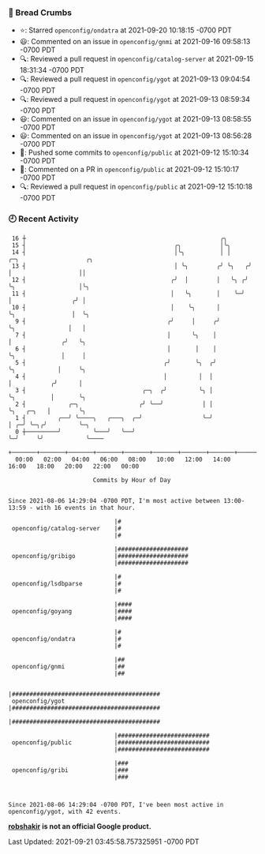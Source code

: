### 🍞 Bread Crumbs

 * ⭐️: Starred `openconfig/ondatra` at 2021-09-20 10:18:15 -0700 PDT
 * 😃: Commented on an issue in `openconfig/gnmi` at 2021-09-16 09:58:13 -0700 PDT
 * 🔍: Reviewed a pull request in  `openconfig/catalog-server` at 2021-09-15 18:31:34 -0700 PDT
 * 🔍: Reviewed a pull request in  `openconfig/ygot` at 2021-09-13 09:04:54 -0700 PDT
 * 🔍: Reviewed a pull request in  `openconfig/ygot` at 2021-09-13 08:59:34 -0700 PDT
 * 😃: Commented on an issue in `openconfig/ygot` at 2021-09-13 08:58:55 -0700 PDT
 * 😃: Commented on an issue in `openconfig/ygot` at 2021-09-13 08:56:28 -0700 PDT
 * 🚢: Pushed some commits to `openconfig/public` at 2021-09-12 15:10:34 -0700 PDT
 * 💬: Commented on a PR in  `openconfig/public` at 2021-09-12 15:10:17 -0700 PDT
 * 🔍: Reviewed a pull request in  `openconfig/public` at 2021-09-12 15:10:18 -0700 PDT

### 🕘 Recent Activity
```
 16 ┼                                                       ╭╮
 15 ┤                                          ╭╮           │╰╮
 14 ┤                                          │╰╮          │ │     ╭─╮                   ╭╮
 13 ┤                                          │ ╰╮        ╭╯ ╰╮   ╭╯ │                   ││
 12 ┤                                         ╭╯  │        │   ╰╮ ╭╯  ╰╮                  │╰╮
 11 ┤                                         │   ╰╮       │    ╰─╯    │                 ╭╯ │
 10 ┤                                         │    ╰╮      │           ╰╮                │  ╰╮
  9 ┤                                        ╭╯     │     ╭╯            ╰╮               │   │
  7 ┤                                        │      ╰╮    │              │              ╭╯   ╰╮
  6 ┤                                        │       │    │              ╰╮             │     │
  5 ┤                                       ╭╯       ╰╮  ╭╯               ╰╮            │     ╰╮
  4 ┤                                       │         │  │                 │           ╭╯      │
  3 ┤                                 ╭─╮  ╭╯         ╰╮ │                 ╰╮          │       ╰╮
  2 ┤            ╭─╮                 ╭╯ ╰──╯           │ │                  ╰╮   ╭─╮   │        ╰╮
  1 ┤         ╭──╯ ╰────╮   ╭───╮  ╭─╯                 ╰─╯                   │ ╭─╯ ╰─╮╭╯         ╰─╮
  0 ┼─────────╯         ╰───╯   ╰──╯                                         ╰─╯     ╰╯            ╰────
    +───────+───────+───────+───────+───────+───────+───────+───────+───────+───────+───────+───────+────
  00:00   02:00   04:00   06:00   08:00   10:00   12:00   14:00   16:00   18:00   20:00   22:00   00:00   

						Commits by Hour of Day


Since 2021-08-06 14:29:04 -0700 PDT, I'm most active between 13:00-13:59 - with 16 events in that hour.

```



```
                              |#
 openconfig/catalog-server    |#
                              |#

                              |####################
 openconfig/gribigo           |####################
                              |####################

                              |#
 openconfig/lsdbparse         |#
                              |#

                              |####
 openconfig/goyang            |####
                              |####

                              |#
 openconfig/ondatra           |#
                              |#

                              |##
 openconfig/gnmi              |##
                              |##

                              |##########################################
 openconfig/ygot              |##########################################
                              |##########################################

                              |##########################
 openconfig/public            |##########################
                              |##########################

                              |###
 openconfig/gribi             |###
                              |###



Since 2021-08-06 14:29:04 -0700 PDT, I've been most active in openconfig/ygot, with 42 events.

```
**[robshakir](mailto:robjs@google.com) is not an official Google product.**  


Last Updated: 2021-09-21 03:45:58.757325951 -0700 PDT
